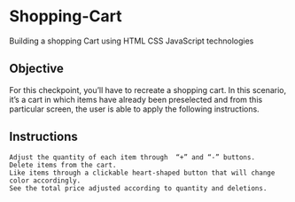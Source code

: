 # Shopping-Cart
Building a shopping Cart using HTML CSS JavaScript technologies


Objective
-----------------
For this checkpoint, you’ll have to recreate a shopping cart. In this scenario, it’s a cart in which items have already been preselected and from this particular screen, the user is able to apply the following instructions.


Instructions
-------------------------

    Adjust the quantity of each item through  “+” and “-” buttons.
    Delete items from the cart.
    Like items through a clickable heart-shaped button that will change color accordingly.
    See the total price adjusted according to quantity and deletions.
